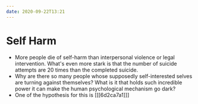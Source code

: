 ```yaml
---
date: 2020-09-22T13:21
---
```


# Self Harm

- More people die of self-harm than interpersonal violence or legal intervention. What's even more stark is that the number of suicide attempts are 20 times than the completed suicide. 
- Why are there so many people whose supposedly self-interested selves are turning against themselves? What is it that holds such incredible power it can make the human psychological mechanism go dark?
- One of the hypothesis for this is [[[6d2ca7a1]]]


